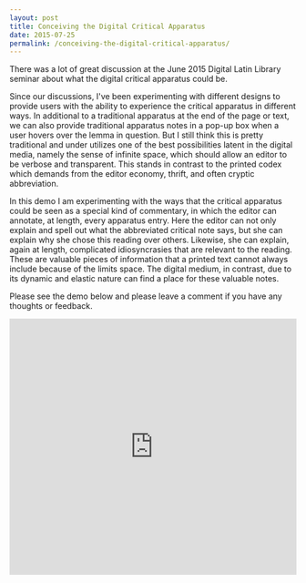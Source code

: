 ```yaml
---
layout: post
title: Conceiving the Digital Critical Apparatus
date: 2015-07-25
permalink: /conceiving-the-digital-critical-apparatus/
---
```


There was a lot of great discussion at the June 2015 Digital Latin Library seminar about what the digital critical apparatus could be. 

Since our discussions, I've been experimenting with different designs to provide users with the ability to experience the critical apparatus in different ways. In additional to a traditional apparatus at the end of the page or text, we can also provide traditional apparatus notes in a pop-up box when a user hovers over the lemma in question. But I still think this is pretty traditional and under utilizes one of the best possibilities latent in the digital media, namely the sense of infinite space, which should allow an editor to be verbose and transparent. This stands in contrast to the printed codex which demands from the editor economy, thrift, and often cryptic abbreviation. 

In this demo I am experimenting with the ways that the critical apparatus could be seen as a special kind of commentary, in which the editor can annotate, at length, every apparatus entry. Here the editor can not only explain and spell out what the abbreviated critical note says, but she can explain why she chose this reading over others. Likewise, she can explain, again at length, complicated idiosyncrasies that are relevant to the reading. These are valuable pieces of information that a printed text cannot always include because of the limits space. The digital medium, in contrast, due to its dynamic and elastic nature can find a place for these valuable notes.

Please see the demo below and please leave a comment if you have any thoughts or feedback. 

<iframe width="100%" height="450px" src="https://www.youtube.com/embed/5zC1ZoEdw8Q" frameborder="0" allowfullscreen></iframe>